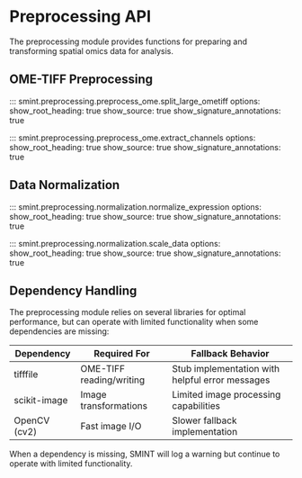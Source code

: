# Preprocessing API

The preprocessing module provides functions for preparing and transforming spatial omics data for analysis.

## OME-TIFF Preprocessing

::: smint.preprocessing.preprocess_ome.split_large_ometiff
    options:
      show_root_heading: true
      show_source: true
      show_signature_annotations: true

::: smint.preprocessing.preprocess_ome.extract_channels
    options:
      show_root_heading: true
      show_source: true
      show_signature_annotations: true

## Data Normalization

::: smint.preprocessing.normalization.normalize_expression
    options:
      show_root_heading: true
      show_source: true
      show_signature_annotations: true

::: smint.preprocessing.normalization.scale_data
    options:
      show_root_heading: true
      show_source: true
      show_signature_annotations: true

## Dependency Handling

The preprocessing module relies on several libraries for optimal performance, but can operate with limited functionality when some dependencies are missing:

| Dependency | Required For | Fallback Behavior |
| ---------- | ------------ | ----------------- |
| tifffile | OME-TIFF reading/writing | Stub implementation with helpful error messages |
| scikit-image | Image transformations | Limited image processing capabilities |
| OpenCV (cv2) | Fast image I/O | Slower fallback implementation |

When a dependency is missing, SMINT will log a warning but continue to operate with limited functionality.